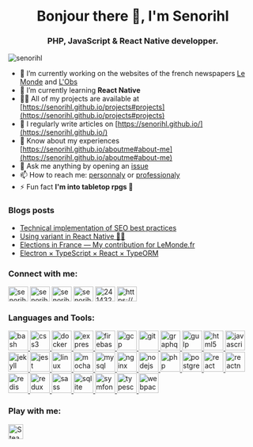 <h1 align="center">Bonjour there 👋, I'm Senorihl</h1>
<h3 align="center">PHP, JavaScript & React Native developper.</h3>

<p align="left"><img src="https://komarev.com/ghpvc/?username=senorihl&label=Profile%20views&color=0e75b6&style=flat"
                     alt="senorihl"/></p>

- 🔭 I’m currently working on the websites of the french newspapers [Le Monde](https://www.lemonde.fr/) and [L'Obs](https://www.nouvelobs.com/)
- 🌱 I’m currently learning **React Native**
- 👨‍💻 All of my projects are available at [https://senorihl.github.io/projects#projects](https://senorihl.github.io/projects#projects)
- 📝 I regularly write articles on [https://senorihl.github.io/](https://senorihl.github.io/)
- 📄 Know about my experiences [https://senorihl.github.io/aboutme#about-me](https://senorihl.github.io/aboutme#about-me)
- 💬 Ask me anything by opening an [issue](https://github.com/senorihl/senorihl/issues/new?assignees=senorihl&labels=question&template=ask-me-anything.md&title=Ask%3A+)
- 📫 How to reach me: [personnaly](mailto:senorihl+github@gmail.com?subject=Hey%20there%20%F0%9F%91%8B%20I%27ve%20seen%20your%20bio%20on%20your%20GitHub%20profile%20and%20I%20would%20like%20to%20contact%20you%20%E2%9C%89%EF%B8%8F) or [professionaly](mailto:rrenaux+github@idobs.net?subject=Hey%20there%20%F0%9F%91%8B%20I%27ve%20seen%20your%20bio%20on%20your%20GitHub%20profile%20and%20I%20would%20like%20to%20contact%20you%20%E2%9C%89%EF%B8%8F)
- ⚡ Fun fact **I'm into tabletop rpgs 🎲**

### Blogs posts

<!-- BLOG-POST-LIST:START -->
- [Technical implementation of SEO best practices](http://senorihl.github.io/2024/10/seo-implementation/)
- [Using variant in React Native 🤖🍏](http://senorihl.github.io/2021/03/react-native-declinations/)
- [Elections in France — My contribution for LeMonde.fr](http://senorihl.github.io/2020/03/elections-in-france-my-contribution-for-lemonde-fr/)
- [Electron × TypeScript × React × TypeORM](http://senorihl.github.io/2019/03/electron-typescript-react-typeorm/)
<!-- BLOG-POST-LIST:END -->

<h3 align="left">Connect with me:</h3>
<p align="left">
    <a href="https://www.threads.net/@senorihl.link" target="blank"><img align="center"
                                                                         src="https://simpleicons.org/icons/threads.svg"
                                                                         alt="senorihl" height="30" width="40"/></a>
    <a href="https://www.instagram.com/senorihl.link/" target="blank"><img align="center"
                                                                           src="https://simpleicons.org/icons/instagram.svg"
                                                                           alt="senorihl" height="30" width="40"/></a>
    <a href="https://bsky.app/profile/senorihl.link" target="blank"><img align="center"
                                                                         src="https://simpleicons.org/icons/bluesky.svg"
                                                                         alt="senorihl" height="30" width="40"/></a>
    <a href="https://linkedin.com/in/senorihl" target="blank"><img align="center"
                                                                   src="https://raw.githubusercontent.com/rahuldkjain/github-profile-readme-generator/master/src/images/icons/Social/linked-in-alt.svg"
                                                                   alt="senorihl" height="30" width="40"/></a>
    <a href="https://stackoverflow.com/users/2414324" target="blank"><img align="center"
                                                                          src="https://simpleicons.org/icons/stackoverflow.svg"
                                                                          alt="2414324" height="30" width="40"/></a>
    <a href="https://senorihl.github.io/feed.xml" target="blank"><img align="center"
                                                                      src="https://simpleicons.org/icons/rss.svg"
                                                                      alt="https://senorihl.github.io/feed.xml"
                                                                      height="30" width="40"/></a>
</p>

<h3 align="left">Languages and Tools:</h3>
<p align="left"><a href="https://www.gnu.org/software/bash/" target="_blank"> <img
        src="https://simpleicons.org/icons/gnubash.svg" alt="bash" width="40" height="40"/> </a> <a
        href="https://www.w3schools.com/css/" target="_blank"> <img
        src="https://simpleicons.org/icons/css.svg" alt="css3"
        width="40" height="40"/> </a> <a href="https://www.docker.com/" target="_blank"> <img
        src="https://simpleicons.org/icons/docker.svg"
        alt="docker" width="40" height="40"/> </a> <a href="https://expressjs.com" target="_blank"> <img
        src="https://simpleicons.org/icons/express.svg"
        alt="express" width="40" height="40"/> </a> <a href="https://firebase.google.com/" target="_blank"> <img
        src="https://simpleicons.org/icons/firebase.svg" alt="firebase" width="40" height="40"/> </a>
    <a href="https://cloud.google.com" target="_blank"> <img
            src="https://simpleicons.org/icons/googlecloud.svg" alt="gcp" width="40"
            height="40"/> </a> <a href="https://git-scm.com/" target="_blank"> <img
            src="https://simpleicons.org/icons/git.svg" alt="git" width="40" height="40"/> </a> <a
            href="https://graphql.org" target="_blank"> <img
            src="https://simpleicons.org/icons/graphql.svg" alt="graphql" width="40" height="40"/> </a>
    <a href="https://gulpjs.com" target="_blank"> <img
            src="https://simpleicons.org/icons/gulp.svg" alt="gulp"
            width="40" height="40"/> </a> <a href="https://www.w3.org/html/" target="_blank"> <img
            src="https://simpleicons.org/icons/html5.svg"
            alt="html5" width="40" height="40"/> </a> <a href="https://developer.mozilla.org/en-US/docs/Web/JavaScript"
                                                         target="_blank"> <img
            src="https://simpleicons.org/icons/javascript.svg"
            alt="javascript" width="40" height="40"/> </a> <a href="https://jekyllrb.com/" target="_blank"> <img
            src="https://simpleicons.org/icons/jekyll.svg" alt="jekyll" width="40" height="40"/>
    </a> <a href="https://jestjs.io" target="_blank"> <img
            src="https://simpleicons.org/icons/jest.svg" alt="jest" width="40" height="40"/> </a>
    <a href="https://www.linux.org/" target="_blank"> <img
            src="https://simpleicons.org/icons/linux.svg" alt="linux"
            width="40" height="40"/> </a> <a href="https://mochajs.org" target="_blank"> <img
            src="https://simpleicons.org/icons/mocha.svg" alt="mocha" width="40" height="40"/> </a>
    <a href="https://www.mysql.com/" target="_blank"> <img
            src="https://simpleicons.org/icons/mysql.svg"
            alt="mysql" width="40" height="40"/> </a> <a href="https://www.nginx.com" target="_blank"> <img
            src="https://simpleicons.org/icons/nginx.svg" alt="nginx"
            width="40" height="40"/> </a> <a href="https://nodejs.org" target="_blank"> <img
            src="https://simpleicons.org/icons/nodedotjs.svg"
            alt="nodejs" width="40" height="40"/> </a> <a href="https://www.php.net" target="_blank"> <img
            src="https://simpleicons.org/icons/php.svg" alt="php"
            width="40" height="40"/> </a> <a href="https://www.postgresql.org" target="_blank"> <img
            src="https://simpleicons.org/icons/postgresql.svg"
            alt="postgresql" width="40" height="40"/> </a> <a href="https://reactjs.org/" target="_blank"> <img
            src="https://simpleicons.org/icons/react.svg"
            alt="react" width="40" height="40"/> </a> <a href="https://reactnative.dev/" target="_blank"> <img
            src="https://reactnative.dev/img/header_logo.svg" alt="reactnative" width="40" height="40"/> </a> <a
            href="https://redis.io" target="_blank"> <img
            src="https://simpleicons.org/icons/redis.svg"
            alt="redis" width="40" height="40"/> </a> <a href="https://redux.js.org" target="_blank"> <img
            src="https://simpleicons.org/icons/redux.svg" alt="redux"
            width="40" height="40"/> </a> <a href="https://sass-lang.com" target="_blank"> <img
            src="https://simpleicons.org/icons/sass.svg" alt="sass"
            width="40" height="40"/> </a> <a href="https://www.sqlite.org/" target="_blank"> <img
            src="https://simpleicons.org/icons/sqlite.svg" alt="sqlite" width="40" height="40"/> </a> <a
            href="https://symfony.com" target="_blank"> <img src="https://simpleicons.org/icons/symfony.svg"
                                                             alt="symfony" width="40" height="40"/> </a> <a href="https://www.typescriptlang.org/" target="_blank"> <img
            src="https://simpleicons.org/icons/typescript.svg"
            alt="typescript" width="40" height="40"/> </a> <a href="https://webpack.js.org" target="_blank"> <img
            src="https://simpleicons.org/icons/webpack.svg"
            alt="webpack" width="40" height="40"/> </a></p>

<h3 align="left">Play with me:</h3>
<p align="left">
    <a href="https://steamcommunity.com/id/senorihl" target="blank"><img align="center"
                                                                         src="https://simpleicons.org/icons/steam.svg"
                                                                         alt="Steam" height="30"/></a>
</p>
